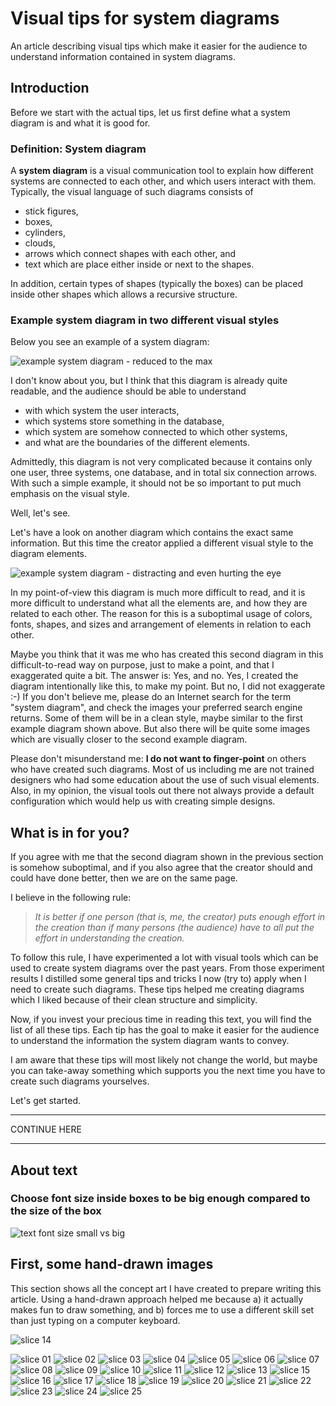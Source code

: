# Visual tips for system diagrams
An article describing visual tips which make it easier for the audience to understand information contained in system diagrams.


## Introduction

Before we start with the actual tips, let us first define what a system diagram is and what it is good for.


### Definition: System diagram

A **system diagram** is a visual communication tool to explain how different systems are connected to each other, and which users interact with them.
Typically, the visual language of such diagrams consists of

* stick figures,
* boxes,
* cylinders,
* clouds,
* arrows which connect shapes with each other, and
* text which are place either inside or next to the shapes.

In addition, certain types of shapes (typically the boxes) can be placed inside other shapes which allows a recursive structure.


### Example system diagram in two different visual styles

Below you see an example of a system diagram:

![example system diagram - reduced to the max](diagrams/example-systemdiagram_reduced-to-the-max.png)

I don't know about you, but I think that this diagram is already quite readable, and the audience should be able to understand
* with which system the user interacts,
* which systems store something in the database,
* which system are somehow connected to which other systems,
* and what are the boundaries of the different elements.

Admittedly, this diagram is not very complicated because it contains only one user, three systems, one database, and in total six connection arrows.
With such a simple example, it should not be so important to put much emphasis on the visual style.

Well, let's see.

Let's have a look on another diagram which contains the exact same information.
But this time the creator applied a different visual style to the diagram elements.

![example system diagram - distracting and even hurting the eye](diagrams/example-systemdiagram_distracting.png)

In my point-of-view this diagram is much more difficult to read, and it is more difficult to understand what all the elements are, and how they are related to each other.
The reason for this is a suboptimal usage of colors, fonts, shapes, and sizes and arrangement of elements in relation to each other.

Maybe you think that it was me who has created this second diagram in this difficult-to-read way on purpose, just to make a point, and that I exaggerated quite a bit.
The answer is: Yes, and no.
Yes, I created the diagram intentionally like this, to make my point.
But no, I did not exaggerate :-)
If you don't believe me, please do an Internet search for the term "system diagram", and check the images your preferred search engine returns.
Some of them will be in a clean style, maybe similar to the first example diagram shown above.
But also there will be quite some images which are visually closer to the second example diagram.

Please don't misunderstand me:
**I do not want to finger-point** on others who have created such diagrams.
Most of us including me are not trained designers who had some education about the use of such visual elements.
Also, in my opinion, the visual tools out there not always provide a default configuration which would help us with creating simple designs.


## What is in for you?

If you agree with me that the second diagram shown in the previous section is somehow suboptimal, and if you also agree that the creator should and could have done better, then we are on the same page.

I believe in the following rule:

> *It is better if one person (that is, me, the creator) puts enough effort in the creation than if many persons (the audience) have to all put the effort in understanding the creation.*

To follow this rule, I have experimented a lot with visual tools which can be used to create system diagrams over the past years.
From those experiment results I distilled some general tips and tricks I now (try to) apply when I need to create such diagrams.
These tips helped me creating diagrams which I liked because of their clean structure and simplicity.

Now, if you invest your precious time in reading this text, you will find the list of all these tips.
Each tip has the goal to make it easier for the audience to understand the information the system diagram wants to convey.

I am aware that these tips will most likely not change the world, but maybe you can take-away something which supports you the next time you have to create such diagrams yourselves.

Let's get started.

---
CONTINUE HERE

---

## About text

### Choose font size inside boxes to be big enough compared to the size of the box

![text font size small vs big](diagrams/text_fontsize_small-vs-big.png)



## First, some hand-drawn images

This section shows all the concept art I have created to prepare writing this article.
Using a hand-drawn approach helped me because a) it actually makes fun to draw something, and b) forces me to use a different skill set than just typing on a computer keyboard. 

![slice 14](images/slice14.png)

![slice 01](images/slice1.png)
![slice 02](images/slice2.png)
![slice 03](images/slice3.png)
![slice 04](images/slice4.png)
![slice 05](images/slice5.png)
![slice 06](images/slice6.png)
![slice 07](images/slice7.png)
![slice 08](images/slice8.png)
![slice 09](images/slice9.png)
![slice 10](images/slice10.png)
![slice 11](images/slice11.png)
![slice 12](images/slice12.png)
![slice 13](images/slice13.png)
![slice 15](images/slice15.png)
![slice 16](images/slice16.png)
![slice 17](images/slice17.png)
![slice 18](images/slice18.png)
![slice 19](images/slice19.png)
![slice 20](images/slice20.png)
![slice 21](images/slice21.png)
![slice 22](images/slice22.png)
![slice 23](images/slice23.png)
![slice 24](images/slice24.png)
![slice 25](images/slice25.png)
